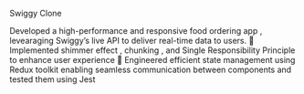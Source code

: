 Swiggy Clone

Developed a high-performance and responsive food ordering app , levearaging Swiggy’s live API to deliver real-time data to users.  Implemented shimmer effect , chunking , and Single Responsibility Principle to enhance user experience  Engineered efficient state management using Redux toolkit enabling seamless communication between components and tested them using Jest
